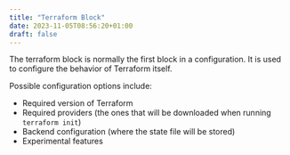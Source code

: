 ```yaml
---
title: "Terraform Block"
date: 2023-11-05T08:56:20+01:00
draft: false
---
```


The terraform block is normally the first block in a configuration. It is used to configure the behavior of Terraform itself.

Possible configuration options include:

- Required version of Terraform
- Required providers (the ones that will be downloaded when running `terraform init`)
- Backend configuration (where the state file will be stored)
- Experimental features
